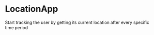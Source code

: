 # LocationApp
Start tracking the user by getting its current location after every specific time period
